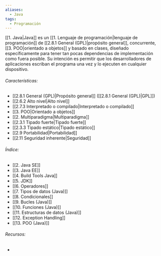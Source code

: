 ```yaml
---
aliases:
  - Java
tags:
  - Programación
---
```

[[1. Java|Java]] es un [[1. Lenguaje de programación|lenguaje de programación]] de [[2.8.1 General (GPL)|propósito general]], concurrente, [[3. POO|orientado a objetos]] y basado en clases, diseñado específicamente para tener tan pocas dependencias de implementación como fuera posible. Su intención es permitir que los desarrolladores de aplicaciones escriban el programa una vez y lo ejecuten en cualquier dispositivo.

###### Características:

- [[2.8.1 General (GPL)|Propósito general]] ([[2.8.1 General (GPL)|GPL]])
- [[2.6.2 Alto nivel|Alto nivel]]
- [[2.7.3 Interpretado o compilado|Interpretado o compilado]]
- [[3. POO|Orientado a objetos]]
- [[2. Multiparadigma|Multiparadigma]]
- [[2.3.1 Tipado fuerte|Tipado fuerte]]
- [[2.3.3 Tipado estático|Tipado estático]]
- [[2.9 Portabilidad|Portabilidad]]
- [[2.11 Seguridad inherente|Seguridad]]

###### Índice: 

- [[2. Java SE]]
- [[3. Java EE]]
- [[4. Build Tools Java]]
- [[5. JDK]]
- [[6. Operadores]]
- [[7. Tipos de datos (Java)]]
- [[8. Condicionales]]
- [[9. Bucles (Java)]]
- [[10. Funciones (Java)]]
- [[11. Estructuras de datos (Java)]]
- [[12. Exception Handling]]
- [[13. POO (Java)]]

###### Recursos: 

- 